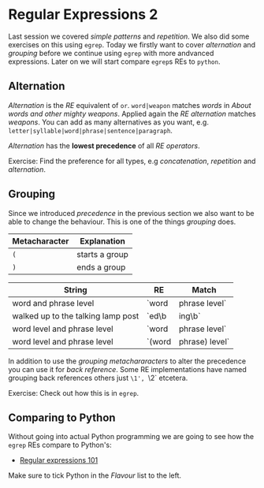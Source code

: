 # Regular Expressions 2

Last session we covered _simple patterns_ and _repetition_. We also did some exercises on this using `egrep`. Today we firstly want to cover _alternation_ and _grouping_ before we continue using `egrep` with more andvanced expressions. Later on we will start compare `egrep`s REs to `python`. 

## Alternation

_Alternation_ is the _RE_ equivalent of `or`. `word|weapon` matches _words_ in _About words and other mighty weapons_. Applied again the _RE alternation_ matches _weapons_. You can add as many alternatives as you want, e.g. `letter|syllable|word|phrase|sentence|paragraph`.

_Alternation_ has the **lowest precedence** of all _RE operators_.

Exercise: Find the preference for all types, e.g _concatenation_, _repetition_ and _alternation_.

## Grouping
Since we introduced _precedence_ in the previous section we also want to be able to change the behaviour. This is one of the things _grouping_ does.  

| Metacharacter | Explanation |
| --- | --- |
| `(` | starts a group |
| `)` | ends a group |

| String | RE | Match |
| --- | --- | --- |
| word and phrase level | `word|phrase level` | Yes | 
| walked up to the talking lamp post | `ed\b|ing\b` | Yes |  
| word level and phrase level | `word|phrase level` | Yes, but only _word_ and _phrase level_ |
| word level and phrase level | `(word|phrase) level` | Yes, both _word level_ and _phrase level_ |

In addition to use the _grouping metachararacters_ to alter the precedence you can use it for _back reference_. Some RE implementations have named grouping back references others just `\1', `\2` etcetera.

Exercise: Check out how this is in `egrep`.   
 

## Comparing to Python
Without going into actual Python programming we are going to see how the `egrep` REs compare to Python's:  
* [Regular expressions 101](https://regex101.com/)

Make sure to tick Python in the _Flavour_ list to the left.
